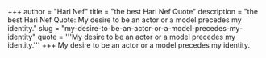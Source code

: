 +++
author = "Hari Nef"
title = "the best Hari Nef Quote"
description = "the best Hari Nef Quote: My desire to be an actor or a model precedes my identity."
slug = "my-desire-to-be-an-actor-or-a-model-precedes-my-identity"
quote = '''My desire to be an actor or a model precedes my identity.'''
+++
My desire to be an actor or a model precedes my identity.

